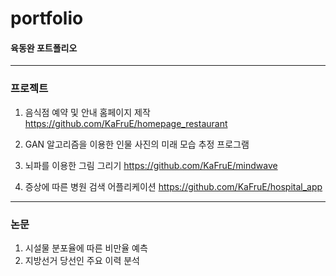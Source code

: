 # portfolio
#### 육동완 포트폴리오

---------------------------

### 프로젝트

1. 음식점 예약 및 안내 홈페이지 제작
https://github.com/KaFruE/homepage_restaurant
2. GAN 알고리즘을 이용한 인물 사진의 미래 모습 추정 프로그램 

3. 뇌파를 이용한 그림 그리기
https://github.com/KaFruE/mindwave
4. 증상에 따른 병원 검색 어플리케이션
https://github.com/KaFruE/hospital_app

--------------------------

### 논문 

1. 시설물 분포율에 따른 비만율 예측
2. 지방선거 당선인 주요 이력 분석
